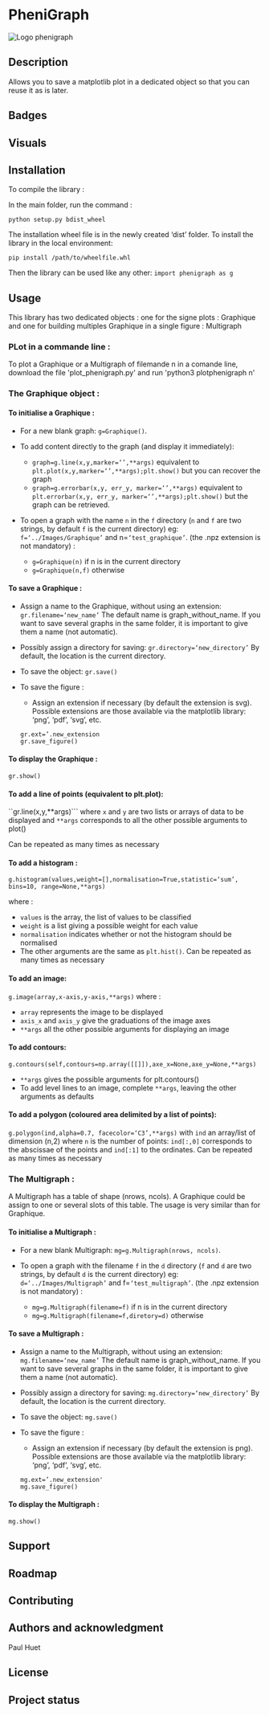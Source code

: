 # PheniGraph

![Logo phenigraph](logo.png)
## Description
Allows you to save a matplotlib plot in a dedicated object so that you can reuse it as is later.

## Badges

## Visuals

## Installation

To compile the library :

In the main folder, run the command :

`python setup.py bdist_wheel`

The installation wheel file is in the newly created ‘dist’ folder.
To install the library in the local environment:

`pip install /path/to/wheelfile.whl`

Then the library can be used like any other:
`import phenigraph as g`

## Usage
 
This library has two dedicated objects : one for the signe plots : Graphique and one 
for building multiples Graphique in a single figure : Multigraph

### PLot in a commande line :

To plot a Graphique or a Multigraph of filemande n in a comande line, download the file 'plot_phenigraph.py' 
and run 'python3 plotphenigraph n'

### The Graphique object :
#### To initialise a Graphique :

- For a new blank graph: `g=Graphique()`.

- To add content directly to the graph (and display it immediately):
	- `graph=g.line(x,y,marker=‘’,**args)` equivalent to `plt.plot(x,y,marker=‘’,**args);plt.show()` but you can recover the graph
	- `graph=g.errorbar(x,y, err_y, marker=‘’,**args)` equivalent to `plt.errorbar(x,y, err_y, marker=‘’,**args);plt.show()` but the graph can be retrieved.

- To open a graph with the name `n` in the `f` directory
(`n` and `f` are two strings, by default `f` is the current directory)
eg:
	`f=‘../Images/Graphique’` and n=`‘test_graphique’`.
(the .npz extension is not mandatory) :
	- `g=Graphique(n)` if n is in the current directory
	- `g=Graphique(n,f)` otherwise

#### To save a Graphique :
- Assign a name to the Graphique, without using an extension:
	`gr.filename=‘new_name’`
	The default name is graph_without_name.
    If you want to save several graphs in the same folder, it is important to give them a name (not automatic).


- Possibly assign a directory for saving:
	`gr.directory=‘new_directory’` By default, the location is the current directory.

- To save the object:
	`gr.save()`
- To save the figure :
	- Assign an extension if necessary (by default the extension is svg). 
  Possible extensions are those available via the matplotlib library: ‘png’, ‘pdf’, ‘svg’, etc.
	```
	gr.ext=’.new_extension
	gr.save_figure()
	```

#### To display the Graphique :
```gr.show()```

#### To add a line of points (equivalent to plt.plot):

``gr.line(x,y,**args)```
where `x` and `y` are two lists or arrays of data to be displayed and
`**args` corresponds to all the other possible arguments to plot()

Can be repeated as many times as necessary

#### To add a histogram :

`g.histogram(values,weight=[],normalisation=True,statistic=‘sum’, bins=10, range=None,**args)` 

where :
- `values` is the array, the list of values to be classified
- `weight` is a list giving a possible weight for each value
- `normalisation` indicates whether or not the histogram should be normalised
- The other arguments are the same as `plt.hist()`.
Can be repeated as many times as necessary
	

#### To add an image:

`g.image(array,x-axis,y-axis,**args)`
where :
- `array` represents the image to be displayed
- `axis_x` and `axis_y` give the graduations of the image axes
- `**args` all the other possible arguments for displaying an image



#### To add contours:
`g.contours(self,contours=np.array([[]]),axe_x=None,axe_y=None,**args) `
- `**args` gives the possible arguments for plt.contours()
- To add level lines to an image, complete `**args`, leaving the other arguments as defaults



#### To add a polygon (coloured area delimited by a list of points): 

`g.polygon(ind,alpha=0.7, facecolor=‘C3’,**args)`
with `ind` an array/list of dimension (n,2) where `n` is the number of points: `ind[:,0]` corresponds to the abscissae of the points and `ind[:1]` to the ordinates.
Can be repeated as many times as necessary

### The Multigraph :

A Multigraph has a table of shape (nrows, ncols). A Graphique could be assign to one
or several slots of this table.
The usage is very similar than for Graphique.

#### To initialise a Multigraph :

- For a new blank Multigraph: `mg=g.Multigraph(nrows, ncols)`.


- To open a graph with the filename `f` in the `d` directory
(`f` and `d` are two strings, by default `d` is the current directory)
eg:
	`d=‘../Images/Multigraph’` and f=`‘test_multigraph’`.
(the .npz extension is not mandatory) :
	- `mg=g.Multigraph(filename=f)` if n is in the current directory
	- `mg=g.Multigraph(filename=f,diretory=d)` otherwise

#### To save a Multigraph :
- Assign a name to the Multigraph, without using an extension:
	`mg.filename=‘new_name’`
	The default name is graph_without_name.
    If you want to save several graphs in the same folder, it is important to give them a name (not automatic).


- Possibly assign a directory for saving:
	`mg.directory=‘new_directory’` By default, the location is the current directory.

- To save the object:
	`mg.save()`
- To save the figure :
	- Assign an extension if necessary (by default the extension is png). 
  Possible extensions are those available via the matplotlib library: ‘png’, ‘pdf’, ‘svg’, etc.
	```
	mg.ext=’.new_extension'
	mg.save_figure()
	```

#### To display the Multigraph :
```mg.show()```



## Support

## Roadmap

## Contributing

## Authors and acknowledgment
Paul Huet

## License


## Project status
